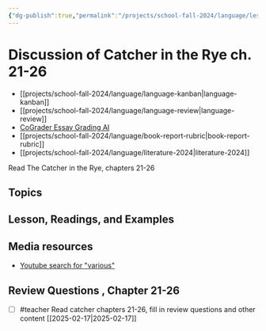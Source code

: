 ```yaml
---
{"dg-publish":true,"permalink":"/projects/school-fall-2024/language/lessons/catcher-ch-21-26-discussion/"}
---
```



#  Discussion of Catcher in the Rye ch. 21-26

- [[projects/school-fall-2024/language/language-kanban\|language-kanban]]
- [[projects/school-fall-2024/language/language-review\|language-review]]
- [CoGrader Essay Grading AI](https://v2.cograder.com/app)
- [[projects/school-fall-2024/language/book-report-rubric\|book-report-rubric]]
- [[projects/school-fall-2024/language/literature-2024\|literature-2024]]


Read The Catcher in the Rye, chapters 21-26

## Topics


## Lesson, Readings, and Examples


## Media resources


- [Youtube search for "various"](https://www.youtube.com/results?search_query=various) 

## Review Questions , Chapter 21-26


- [ ] #teacher Read catcher chapters 21-26, fill in review questions and other content [[2025-02-17\|2025-02-17]]
